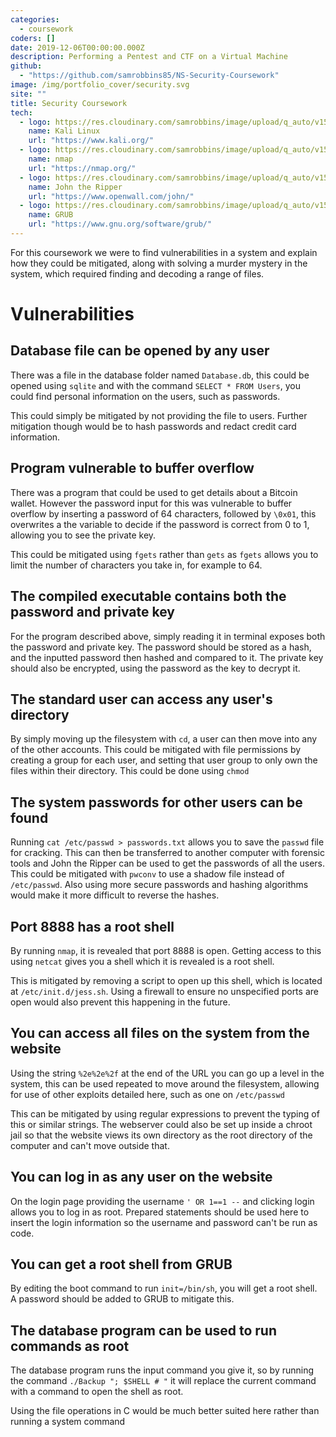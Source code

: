 ```yaml
---
categories:
  - coursework
coders: []
date: 2019-12-06T00:00:00.000Z
description: Performing a Pentest and CTF on a Virtual Machine
github:
  - "https://github.com/samrobbins85/NS-Security-Coursework"
image: /img/portfolio_cover/security.svg
site: ""
title: Security Coursework
tech:
  - logo: https://res.cloudinary.com/samrobbins/image/upload/q_auto/v1599475099/Kali_Linux_2.0_wordmark_wsz9aw.svg
    name: Kali Linux
    url: "https://www.kali.org/"
  - logo: https://res.cloudinary.com/samrobbins/image/upload/q_auto/v1599475328/nmap-logo-64px_sdhhyu.svg
    name: nmap
    url: "https://nmap.org/"
  - logo: https://res.cloudinary.com/samrobbins/image/upload/q_auto/v1599475230/logo_john_the_ripper_newolr.png
    name: John the Ripper
    url: "https://www.openwall.com/john/"
  - logo: https://res.cloudinary.com/samrobbins/image/upload/q_auto/v1599475460/Grub_logo_large_s4qmeb.png
    name: GRUB
    url: "https://www.gnu.org/software/grub/"
---
```


For this coursework we were to find vulnerabilities in a system and explain how they could be mitigated, along with solving a murder mystery in the system, which required finding and decoding a range of files.

# Vulnerabilities

## Database file can be opened by any user

There was a file in the database folder named `Database.db`, this could be opened using `sqlite` and with the command `SELECT * FROM Users`, you could find personal information on the users, such as passwords.

This could simply be mitigated by not providing the file to users. Further mitigation though would be to hash passwords and redact credit card information.

## Program vulnerable to buffer overflow

There was a program that could be used to get details about a Bitcoin wallet. However the password input for this was vulnerable to buffer overflow by inserting a password of 64 characters, followed by `\0x01`, this overwrites a the variable to decide if the password is correct from 0 to 1, allowing you to see the private key.

This could be mitigated using `fgets` rather than `gets` as `fgets` allows you to limit the number of characters you take in, for example to 64.

## The compiled executable contains both the password and private key

For the program described above, simply reading it in terminal exposes both the password and private key. The password should be stored as a hash, and the inputted password then hashed and compared to it. The private key should also be encrypted, using the password as the key to decrypt it.

## The standard user can access any user's directory

By simply moving up the filesystem with `cd`, a user can then move into any of the other accounts. This could be mitigated with file permissions by creating a group for each user, and setting that user group to only own the files within their directory. This could be done using `chmod`

## The system passwords for other users can be found

Running `cat /etc/passwd > passwords.txt` allows you to save the `passwd` file for cracking. This can then be transferred to another computer with forensic tools and John the Ripper can be used to get the passwords of all the users. This could be mitigated with `pwconv` to use a shadow file instead of `/etc/passwd`. Also using more secure passwords and hashing algorithms would make it more difficult to reverse the hashes.

## Port 8888 has a root shell

By running `nmap`, it is revealed that port 8888 is open. Getting access to this using `netcat` gives you a shell which it is revealed is a root shell.

This is mitigated by removing a script to open up this shell, which is located at `/etc/init.d/jess.sh`. Using a firewall to ensure no unspecified ports are open would also prevent this happening in the future.

## You can access all files on the system from the website

Using the string `%2e%2e%2f` at the end of the URL you can go up a level in the system, this can be used repeated to move around the filesystem, allowing for use of other exploits detailed here, such as one on `/etc/passwd`

This can be mitigated by using regular expressions to prevent the typing of this or similar strings. The webserver could also be set up inside a chroot jail so that the website views its own directory as the root directory of the computer and can't move outside that.

## You can log in as any user on the website

On the login page providing the username `' OR 1==1 --` and clicking login allows you to log in as root. Prepared statements should be used here to insert the login information so the username and password can't be run as code.

## You can get a root shell from GRUB

By editing the boot command to run `init=/bin/sh`, you will get a root shell. A password should be added to GRUB to mitigate this.

## The database program can be used to run commands as root

The database program runs the input command you give it, so by running the command `./Backup "; $SHELL # "` it will replace the current command with a command to open the shell as root.

Using the file operations in C would be much better suited here rather than running a system command
